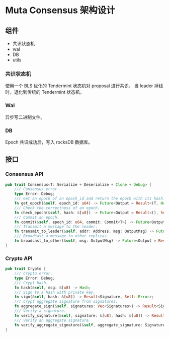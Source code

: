 # Muta Consensus 架构设计

## 组件

* 共识状态机
* wal
* DB
* utils

### 共识状态机

使用一个 BLS 优化的 Tendermint 状态机对 proposal 进行共识。 当 leader 掉线时，退化到传统的 Tendermint 状态机。

### Wal

异步写二进制文件。

### DB

Epoch 共识成功后，写入 rocksDB 数据库。

## 接口

### Consensus API

```rust
pub trait Consensus<T: Serialize + Deserialize + Clone + Debug> {
    /// Consensus error
    type Error: Debug;
    /// Get an epoch of an epoch_id and return the epoch with its hash.
    fn get_epoch(&self, epoch_id: u64) -> Future<Output = Result<(T, Hash)), Self::Error>>;
    /// Check the correctness of an epoch.
    fn check_epoch(&self, hash: &[u8]) -> Future<Output = Result<(), Self::Error>>;
    /// Commit an epoch.
    fn commit(&self, epoch_id: u64, commit: Commit<T>) -> Future<Output = Result<(), Self::Error>>;
    /// Transmit a message to the leader.
    fn transmit_to_leader(&self, addr: Address, msg: OutputMsg) -> Future<Output = Result<(), Self::Error>>;
    /// Broadcast a message to other replicas.
    fn broadcast_to_other(&self, msg: OutputMsg) -> Future<Output = Result<(), Self::Error>>;
}
```

### Crypto API

```rust
pub trait Crypto {
    /// Crypto error.
    type Error: Debug;
    /// Crypt hash.
    fn hash(&self, msg: &[u8) -> Hash;
    /// Sign to a hash with private key.
    fn sign(&self, hash: &[u8]) -> Result<Signature, Self::Error>;
    /// Crypt aggregate signature from signatures.
    fn aggregate_sign(&self, signatures: Vec<Signatures>) -> Result<Signature, Self::Error>;
    /// Verify a signature.
    fn verify_signature(&self, signature: &[u8], hash: &[u8]) -> Result<Address, Self::Error>;
    /// Verify an aggregate signature.
    fn verify_aggregate_signature(&self, aggregate_signature: Signature) -> Result<(), Self::Error>;
}
```